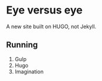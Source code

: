 # Eye versus eye

A new site built on HUGO, not Jekyll.

## Running
  1. Gulp
  2. Hugo
  3. Imagination